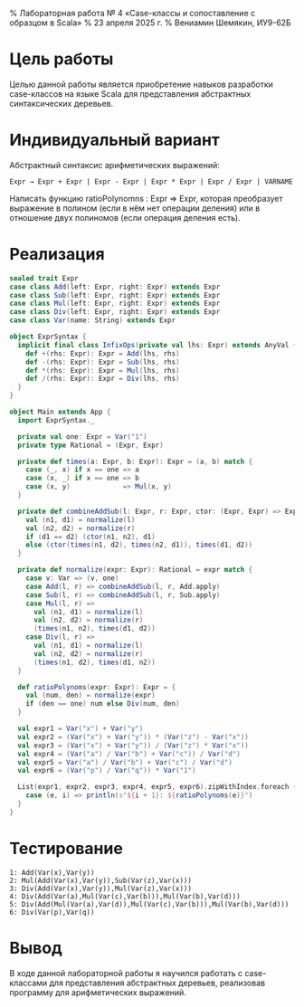 % Лабораторная работа № 4 «Case-классы и сопоставление с образцом в Scala»
% 23 апреля 2025 г.
% Вениамин Шемякин, ИУ9-62Б

# Цель работы
Целью данной работы является приобретение навыков разработки case-классов на языке Scala для 
представления абстрактных синтаксических деревьев.
# Индивидуальный вариант
Абстрактный синтаксис арифметических выражений:

```Expr → Expr + Expr | Expr - Expr | Expr * Expr | Expr / Expr | VARNAME```

Написать функцию ratioPolynomns : Expr => Expr, которая преобразует выражение в полином 
(если в нём нет операции деления) или в отношение двух полиномов (если операция деления есть).

# Реализация

```scala
sealed trait Expr
case class Add(left: Expr, right: Expr) extends Expr
case class Sub(left: Expr, right: Expr) extends Expr
case class Mul(left: Expr, right: Expr) extends Expr
case class Div(left: Expr, right: Expr) extends Expr
case class Var(name: String) extends Expr

object ExprSyntax {
  implicit final class InfixOps(private val lhs: Expr) extends AnyVal {
    def +(rhs: Expr): Expr = Add(lhs, rhs)
    def -(rhs: Expr): Expr = Sub(lhs, rhs)
    def *(rhs: Expr): Expr = Mul(lhs, rhs)
    def /(rhs: Expr): Expr = Div(lhs, rhs)
  }
}

object Main extends App {
  import ExprSyntax._

  private val one: Expr = Var("1")
  private type Rational = (Expr, Expr)

  private def times(a: Expr, b: Expr): Expr = (a, b) match {
    case (_, x) if x == one => a
    case (x, _) if x == one => b
    case (x, y)             => Mul(x, y)
  }

  private def combineAddSub(l: Expr, r: Expr, ctor: (Expr, Expr) => Expr): Rational = {
    val (n1, d1) = normalize(l)
    val (n2, d2) = normalize(r)
    if (d1 == d2) (ctor(n1, n2), d1)
    else (ctor(times(n1, d2), times(n2, d1)), times(d1, d2))
  }

  private def normalize(expr: Expr): Rational = expr match {
    case v: Var => (v, one)
    case Add(l, r) => combineAddSub(l, r, Add.apply)
    case Sub(l, r) => combineAddSub(l, r, Sub.apply)
    case Mul(l, r) =>
      val (n1, d1) = normalize(l)
      val (n2, d2) = normalize(r)
      (times(n1, n2), times(d1, d2))
    case Div(l, r) =>
      val (n1, d1) = normalize(l)
      val (n2, d2) = normalize(r)
      (times(n1, d2), times(d1, n2))
  }

  def ratioPolynoms(expr: Expr): Expr = {
    val (num, den) = normalize(expr)
    if (den == one) num else Div(num, den)
  }

  val expr1 = Var("x") + Var("y")
  val expr2 = (Var("x") + Var("y")) * (Var("z") - Var("x"))
  val expr3 = (Var("x") + Var("y")) / (Var("z") * Var("x"))
  val expr4 = (Var("a") / Var("b") + Var("c")) / Var("d")
  val expr5 = Var("a") / Var("b") + Var("c") / Var("d")
  val expr6 = (Var("p") / Var("q")) * Var("1")

  List(expr1, expr2, expr3, expr4, expr5, expr6).zipWithIndex.foreach {
    case (e, i) => println(s"${i + 1}: ${ratioPolynoms(e)}")
  }
}
```

# Тестирование

```
1: Add(Var(x),Var(y))
2: Mul(Add(Var(x),Var(y)),Sub(Var(z),Var(x)))
3: Div(Add(Var(x),Var(y)),Mul(Var(z),Var(x)))
4: Div(Add(Var(a),Mul(Var(c),Var(b))),Mul(Var(b),Var(d)))
5: Div(Add(Mul(Var(a),Var(d)),Mul(Var(c),Var(b))),Mul(Var(b),Var(d)))
6: Div(Var(p),Var(q))
```

# Вывод
В ходе данной лабораторной работы я научился работать с case-классами для представления абстрактных
деревьев, реализовав программу для арифметических выражений.